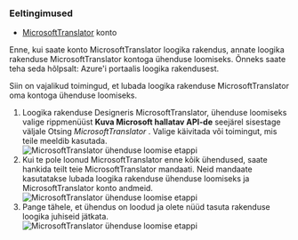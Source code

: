 ### <a name="prerequisites"></a>Eeltingimused

- [MicrosoftTranslator](https://www.microsoft.com/translator) konto  


Enne, kui saate konto MicrosoftTranslator loogika rakendus, annate loogika rakenduse MicrosoftTranslator kontoga ühenduse loomiseks. Õnneks saate teha seda hõlpsalt: Azure'i portaalis loogika rakendusest.  

Siin on vajalikud toimingud, et lubada loogika rakenduse MicrosoftTranslator oma kontoga ühenduse loomiseks.  
1. Loogika rakenduse Designeris MicrosoftTranslator, ühenduse loomiseks valige rippmenüüst **Kuva Microsoft hallatav API-de** seejärel sisestage väljale Otsing *MicrosoftTranslator* . Valige käivitada või toimingut, mis teile meeldib kasutada.  
![MicrosoftTranslator ühenduse loomise etappi](./media/connectors-create-api-microsofttranslator/microsofttranslator-1.png)  
2. Kui te pole loonud MicrosoftTranslator enne kõik ühendused, saate hankida teilt teie MicrosoftTranslator mandaati. Neid mandaate kasutatakse lubada loogika rakenduse ühenduse loomiseks ja MicrosoftTranslator konto andmeid.  
![MicrosoftTranslator ühenduse loomise etappi](./media/connectors-create-api-microsofttranslator/microsofttranslator-2.png)  
3. Pange tähele, et ühendus on loodud ja olete nüüd tasuta rakenduse loogika juhiseid jätkata.  
 ![MicrosoftTranslator ühenduse loomise etappi](./media/connectors-create-api-microsofttranslator/microsofttranslator-3.png)  
